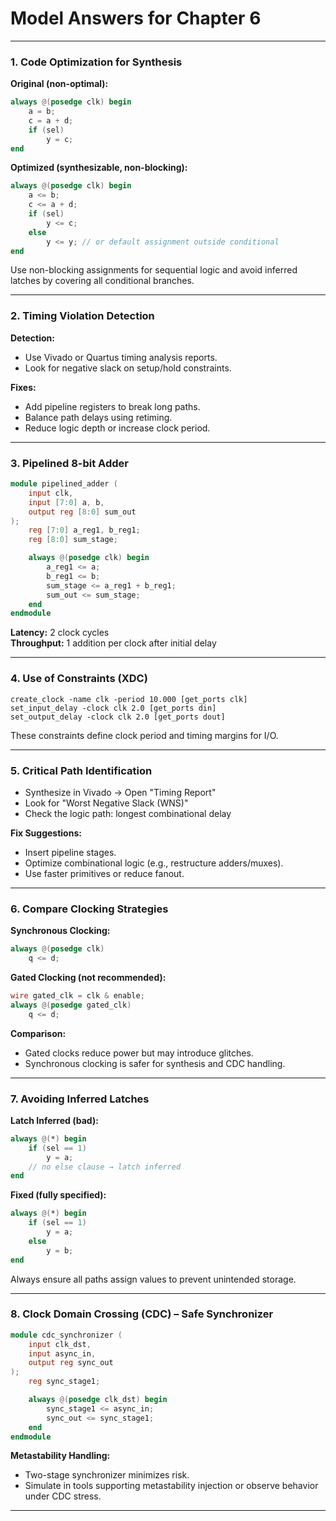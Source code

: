 # Model Answers for Chapter 6

---

### 1. **Code Optimization for Synthesis**

**Original (non-optimal):**
```verilog
always @(posedge clk) begin
    a = b;
    c = a + d;
    if (sel)
        y = c;
end
```

**Optimized (synthesizable, non-blocking):**
```verilog
always @(posedge clk) begin
    a <= b;
    c <= a + d;
    if (sel)
        y <= c;
    else
        y <= y; // or default assignment outside conditional
end
```

Use non-blocking assignments for sequential logic and avoid inferred latches by covering all conditional branches.

---

### 2. **Timing Violation Detection**

**Detection:**
- Use Vivado or Quartus timing analysis reports.
- Look for negative slack on setup/hold constraints.

**Fixes:**
- Add pipeline registers to break long paths.
- Balance path delays using retiming.
- Reduce logic depth or increase clock period.

---

### 3. **Pipelined 8-bit Adder**

```verilog
module pipelined_adder (
    input clk,
    input [7:0] a, b,
    output reg [8:0] sum_out
);
    reg [7:0] a_reg1, b_reg1;
    reg [8:0] sum_stage;

    always @(posedge clk) begin
        a_reg1 <= a;
        b_reg1 <= b;
        sum_stage <= a_reg1 + b_reg1;
        sum_out <= sum_stage;
    end
endmodule
```

**Latency:** 2 clock cycles  
**Throughput:** 1 addition per clock after initial delay

---

### 4. **Use of Constraints (XDC)**

```xdc
create_clock -name clk -period 10.000 [get_ports clk]
set_input_delay -clock clk 2.0 [get_ports din]
set_output_delay -clock clk 2.0 [get_ports dout]
```

These constraints define clock period and timing margins for I/O.

---

### 5. **Critical Path Identification**

- Synthesize in Vivado → Open "Timing Report"
- Look for "Worst Negative Slack (WNS)"
- Check the logic path: longest combinational delay

**Fix Suggestions:**
- Insert pipeline stages.
- Optimize combinational logic (e.g., restructure adders/muxes).
- Use faster primitives or reduce fanout.

---

### 6. **Compare Clocking Strategies**

**Synchronous Clocking:**
```verilog
always @(posedge clk)
    q <= d;
```

**Gated Clocking (not recommended):**
```verilog
wire gated_clk = clk & enable;
always @(posedge gated_clk)
    q <= d;
```

**Comparison:**
- Gated clocks reduce power but may introduce glitches.
- Synchronous clocking is safer for synthesis and CDC handling.

---

### 7. **Avoiding Inferred Latches**

**Latch Inferred (bad):**
```verilog
always @(*) begin
    if (sel == 1)
        y = a;
    // no else clause → latch inferred
end
```

**Fixed (fully specified):**
```verilog
always @(*) begin
    if (sel == 1)
        y = a;
    else
        y = b;
end
```

Always ensure all paths assign values to prevent unintended storage.

---

### 8. **Clock Domain Crossing (CDC) – Safe Synchronizer**

```verilog
module cdc_synchronizer (
    input clk_dst,
    input async_in,
    output reg sync_out
);
    reg sync_stage1;

    always @(posedge clk_dst) begin
        sync_stage1 <= async_in;
        sync_out <= sync_stage1;
    end
endmodule
```

**Metastability Handling:**
- Two-stage synchronizer minimizes risk.
- Simulate in tools supporting metastability injection or observe behavior under CDC stress.

---

